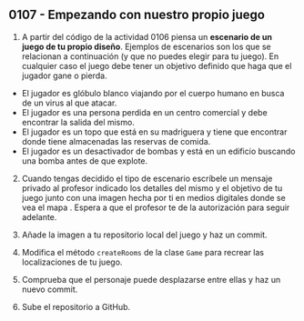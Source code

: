 ## 0107 - Empezando con nuestro propio juego

1. A partir del código de la actividad 0106 piensa un __escenario de un juego de tu propio diseño__. Ejemplos de escenarios son los que se relacionan a continuación (y que no puedes elegir para tu juego). En cualquier caso el juego debe tener un objetivo definido que haga que el jugador gane o pierda. 

  - El jugador es glóbulo blanco viajando por el cuerpo humano en busca de un virus al que atacar.
  - El jugador es una persona perdida en un centro comercial y debe encontrar la salida del mismo.
  - El jugador es un topo que está en su madriguera y tiene que encontrar donde tiene almacenadas las reservas de comida.
  - El jugador es un desactivador de bombas y está en un edificio buscando una bomba antes de que explote.
  
2. Cuando tengas decidido el tipo de escenario escríbele un mensaje privado al profesor indicado los detalles del mismo y el objetivo de tu juego junto con una imagen hecha por ti en medios digitales donde se vea el mapa . Espera a que el profesor te de la autorización para seguir adelante.

3. Añade la imagen a tu repositorio local del juego y haz un commit.

3. Modifica el método `createRooms` de la clase `Game` para recrear las localizaciones de tu juego.

4. Comprueba que el personaje puede desplazarse entre ellas y haz un nuevo commit.

5. Sube el repositorio a GitHub.
